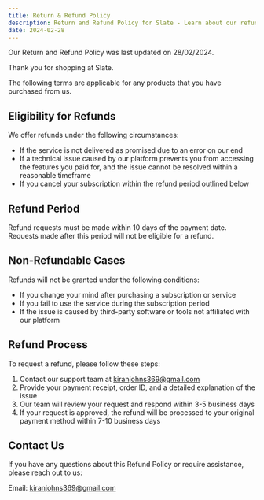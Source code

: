 ```yaml
---
title: Return & Refund Policy
description: Return and Refund Policy for Slate - Learn about our refund terms and conditions.
date: 2024-02-28
---
```


Our Return and Refund Policy was last updated on 28/02/2024.

Thank you for shopping at Slate.

The following terms are applicable for any products that you have purchased from us.

## Eligibility for Refunds

We offer refunds under the following circumstances:

- If the service is not delivered as promised due to an error on our end
- If a technical issue caused by our platform prevents you from accessing the features you paid for, and the issue cannot be resolved within a reasonable timeframe
- If you cancel your subscription within the refund period outlined below

## Refund Period

Refund requests must be made within 10 days of the payment date. Requests made after this period will not be eligible for a refund.

## Non-Refundable Cases

Refunds will not be granted under the following conditions:

- If you change your mind after purchasing a subscription or service
- If you fail to use the service during the subscription period
- If the issue is caused by third-party software or tools not affiliated with our platform

## Refund Process

To request a refund, please follow these steps:

1. Contact our support team at kiranjohns369@gmail.com
2. Provide your payment receipt, order ID, and a detailed explanation of the issue
3. Our team will review your request and respond within 3-5 business days
4. If your request is approved, the refund will be processed to your original payment method within 7-10 business days

## Contact Us

If you have any questions about this Refund Policy or require assistance, please reach out to us:

Email: kiranjohns369@gmail.com